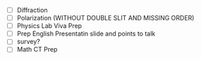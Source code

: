- [ ] Diffraction
- [ ] Polarization (WITHOUT DOUBLE SLIT AND MISSING ORDER)
- [ ] Physics Lab Viva Prep
- [ ] Prep English Presentatin slide and points to talk
- [ ] survey?
- [ ] Math CT Prep